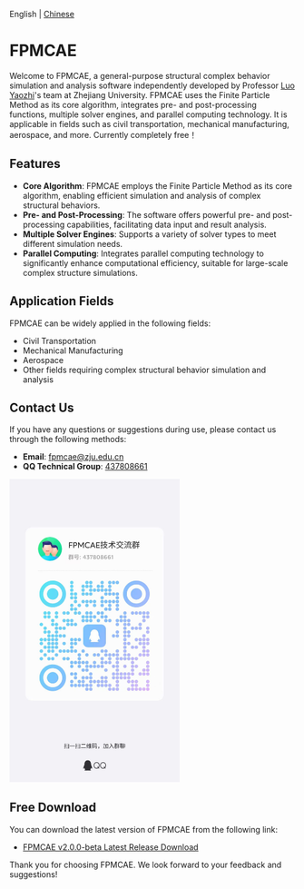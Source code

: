English | [Chinese](README.md)

# FPMCAE

Welcome to FPMCAE, a general-purpose structural complex behavior simulation and analysis software independently developed by Professor [Luo Yaozhi](https://person.zju.edu.cn/0091020)'s team at Zhejiang University. FPMCAE uses the Finite Particle Method as its core algorithm, integrates pre- and post-processing functions, multiple solver engines, and parallel computing technology. It is applicable in fields such as civil transportation, mechanical manufacturing, aerospace, and more. Currently completely free！

## Features

- **Core Algorithm**: FPMCAE employs the Finite Particle Method as its core algorithm, enabling efficient simulation and analysis of complex structural behaviors.
- **Pre- and Post-Processing**: The software offers powerful pre- and post-processing capabilities, facilitating data input and result analysis.
- **Multiple Solver Engines**: Supports a variety of solver types to meet different simulation needs.
- **Parallel Computing**: Integrates parallel computing technology to significantly enhance computational efficiency, suitable for large-scale complex structure simulations.

## Application Fields

FPMCAE can be widely applied in the following fields:

- Civil Transportation
- Mechanical Manufacturing
- Aerospace
- Other fields requiring complex structural behavior simulation and analysis

## Contact Us

If you have any questions or suggestions during use, please contact us through the following methods:

- **Email**: [fpmcae@zju.edu.cn](mailto:fpmcae@zju.edu.cn)
- **QQ Technical Group**: [437808661](https://qm.qq.com/cgi-bin/qm/qr?k=9spwLes4DGCERunRATnQIUfYZWxY5CjR&jump_from=webapi&qr=1)

<img src="images/qq_group.jpg" alt="QQ Group" width="300"/>

## Free Download

You can download the latest version of FPMCAE from the following link:

- [FPMCAE v2.0.0-beta Latest Release Download](https://github.com/FPMManagers/FPMCAE/releases/tag/V2.0.0-beta)

Thank you for choosing FPMCAE. We look forward to your feedback and suggestions!
